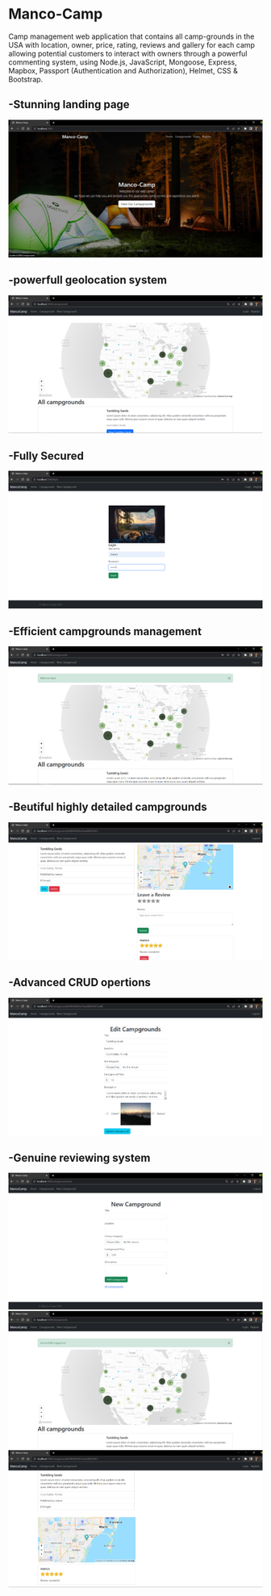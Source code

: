 # Manco-Camp
Camp management web application that contains all camp-grounds in the USA with location, owner, price, rating, reviews and gallery for each camp allowing potential customers to interact with owners through a powerful commenting system, using Node.js, JavaScript, Mongoose, Express, Mapbox, Passport (Authentication and Authorization), Helmet, CSS & Bootstrap.

## -Stunning landing page
![](screenshots/1.png)
## -powerfull geolocation system
![](screenshots/2.png)
## -Fully Secured
![](screenshots/3.png)
## -Efficient campgrounds management
![](screenshots/4.png)
## -Beutiful highly detailed campgrounds
![](screenshots/5.png)
## -Advanced CRUD opertions
![](screenshots/6.png)
## -Genuine reviewing system
![](screenshots/7.png)
![](screenshots/8.png)
![](screenshots/9.png)
